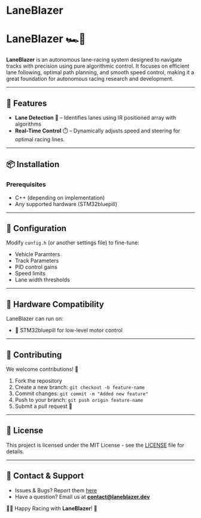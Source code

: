 # LaneBlazer
# LaneBlazer 🏎️💨

**LaneBlazer** is an autonomous lane-racing system designed to navigate tracks with precision using pure algorithmic control. It focuses on efficient lane following, optimal path planning, and smooth speed control, making it a great foundation for autonomous racing research and development.

---

## 🚀 Features

- **Lane Detection** 📏 – Identifies lanes using IR positioned array with algorithms
- **Real-Time Control** ⏱️ – Dynamically adjusts speed and steering for optimal racing lines.

---

## 📦 Installation

### Prerequisites

- C++ (depending on implementation)
- Any supported hardware (STM32bluepill)


---

## 🔧 Configuration

Modify `config.h` (or another settings file) to fine-tune:

- Vehicle Paramters
- Track Parameters
- PID control gains
- Speed limits
- Lane width thresholds

---

## 🤖 Hardware Compatibility

LaneBlazer can run on:
- 🚗 STM32bluepill for low-level motor control

---

## 🤝 Contributing

We welcome contributions! 🚀

1. Fork the repository
2. Create a new branch: `git checkout -b feature-name`
3. Commit changes: `git commit -m "Added new feature"`
4. Push to your branch: `git push origin feature-name`
5. Submit a pull request 🚀

---

## 📜 License

This project is licensed under the MIT License - see the [LICENSE](LICENSE) file for details.

---

## 📢 Contact & Support

- Issues & Bugs? Report them [here](https://github.com/yourusername/LaneBlazer/issues)
- Have a question? Email us at [**contact@laneblazer.dev**](mailto\:contact@laneblazer.dev)

🚗💨 Happy Racing with **LaneBlazer**! 🏁

